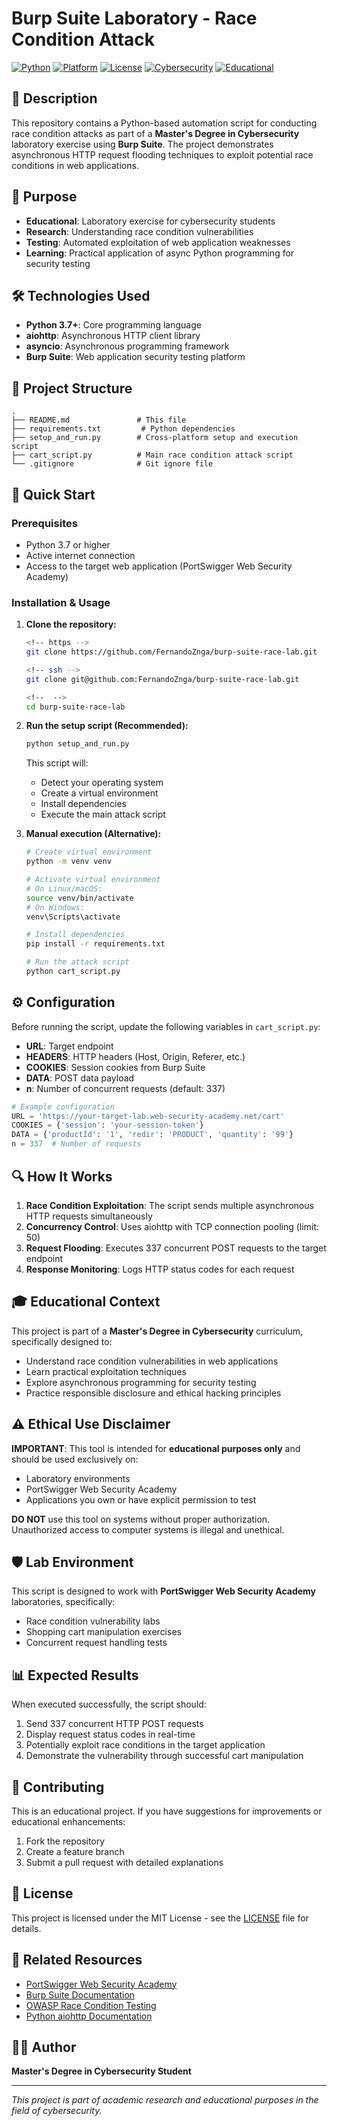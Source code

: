 # Burp Suite Laboratory - Race Condition Attack

[![Python](https://img.shields.io/badge/Python-3.7+-blue.svg)](https://www.python.org/downloads/)
[![Platform](https://img.shields.io/badge/Platform-Linux%20%7C%20macOS%20%7C%20Windows-lightgrey.svg)]()
[![License](https://img.shields.io/badge/License-MIT-green.svg)](LICENSE)
[![Cybersecurity](https://img.shields.io/badge/Field-Cybersecurity-red.svg)]()
[![Educational](https://img.shields.io/badge/Purpose-Educational-yellow.svg)]()

## 📖 Description

This repository contains a Python-based automation script for conducting race condition attacks as part of a **Master's Degree in Cybersecurity** laboratory exercise using **Burp Suite**. The project demonstrates asynchronous HTTP request flooding techniques to exploit potential race conditions in web applications.

## 🎯 Purpose

- **Educational**: Laboratory exercise for cybersecurity students
- **Research**: Understanding race condition vulnerabilities
- **Testing**: Automated exploitation of web application weaknesses
- **Learning**: Practical application of async Python programming for security testing

## 🛠️ Technologies Used

- **Python 3.7+**: Core programming language
- **aiohttp**: Asynchronous HTTP client library
- **asyncio**: Asynchronous programming framework
- **Burp Suite**: Web application security testing platform

## 📁 Project Structure

```
.
├── README.md               # This file
├── requirements.txt         # Python dependencies
├── setup_and_run.py        # Cross-platform setup and execution script
├── cart_script.py          # Main race condition attack script
└── .gitignore              # Git ignore file
```

## 🚀 Quick Start

### Prerequisites

- Python 3.7 or higher
- Active internet connection
- Access to the target web application (PortSwigger Web Security Academy)

### Installation & Usage

1. **Clone the repository:**
   ```bash
   <!-- https -->
   git clone https://github.com/FernandoZnga/burp-suite-race-lab.git
   
   <!-- ssh -->
   git clone git@github.com:FernandoZnga/burp-suite-race-lab.git
   
   <!--  -->
   cd burp-suite-race-lab
   ```

2. **Run the setup script (Recommended):**
   ```bash
   python setup_and_run.py
   ```
   This script will:
   - Detect your operating system
   - Create a virtual environment
   - Install dependencies
   - Execute the main attack script

3. **Manual execution (Alternative):**
   ```bash
   # Create virtual environment
   python -m venv venv
   
   # Activate virtual environment
   # On Linux/macOS:
   source venv/bin/activate
   # On Windows:
   venv\Scripts\activate
   
   # Install dependencies
   pip install -r requirements.txt
   
   # Run the attack script
   python cart_script.py
   ```

## ⚙️ Configuration

Before running the script, update the following variables in `cart_script.py`:

- **URL**: Target endpoint
- **HEADERS**: HTTP headers (Host, Origin, Referer, etc.)
- **COOKIES**: Session cookies from Burp Suite
- **DATA**: POST data payload
- **n**: Number of concurrent requests (default: 337)

```python
# Example configuration
URL = 'https://your-target-lab.web-security-academy.net/cart'
COOKIES = {'session': 'your-session-token'}
DATA = {'productId': '1', 'redir': 'PRODUCT', 'quantity': '99'}
n = 337  # Number of requests
```

## 🔍 How It Works

1. **Race Condition Exploitation**: The script sends multiple asynchronous HTTP requests simultaneously
2. **Concurrency Control**: Uses aiohttp with TCP connection pooling (limit: 50)
3. **Request Flooding**: Executes 337 concurrent POST requests to the target endpoint
4. **Response Monitoring**: Logs HTTP status codes for each request

## 🎓 Educational Context

This project is part of a **Master's Degree in Cybersecurity** curriculum, specifically designed to:

- Understand race condition vulnerabilities in web applications
- Learn practical exploitation techniques
- Explore asynchronous programming for security testing
- Practice responsible disclosure and ethical hacking principles

## ⚠️ Ethical Use Disclaimer

**IMPORTANT**: This tool is intended for **educational purposes only** and should be used exclusively on:

- Laboratory environments
- PortSwigger Web Security Academy
- Applications you own or have explicit permission to test

**DO NOT** use this tool on systems without proper authorization. Unauthorized access to computer systems is illegal and unethical.

## 🛡️ Lab Environment

This script is designed to work with **PortSwigger Web Security Academy** laboratories, specifically:

- Race condition vulnerability labs
- Shopping cart manipulation exercises
- Concurrent request handling tests

## 📊 Expected Results

When executed successfully, the script should:

1. Send 337 concurrent HTTP POST requests
2. Display request status codes in real-time
3. Potentially exploit race conditions in the target application
4. Demonstrate the vulnerability through successful cart manipulation

## 🤝 Contributing

This is an educational project. If you have suggestions for improvements or educational enhancements:

1. Fork the repository
2. Create a feature branch
3. Submit a pull request with detailed explanations

## 📝 License

This project is licensed under the MIT License - see the [LICENSE](LICENSE) file for details.

## 🔗 Related Resources

- [PortSwigger Web Security Academy](https://portswigger.net/web-security)
- [Burp Suite Documentation](https://portswigger.net/burp/documentation)
- [OWASP Race Condition Testing](https://owasp.org/www-community/attacks/Race_condition)
- [Python aiohttp Documentation](https://docs.aiohttp.org/)

## 👨‍🎓 Author

**Master's Degree in Cybersecurity Student**

---

*This project is part of academic research and educational purposes in the field of cybersecurity.*

